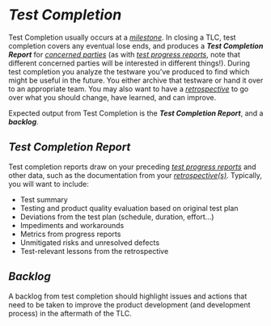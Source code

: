 # *Test Completion*

Test Completion usually occurs at a *[milestone](/1/1/7.Test_Schedule.md#milestones)*. In closing a TLC, test completion covers any eventual lose ends, and produces a ***Test Completion Report*** for *[concerned parties](/1/1/4.Concerned_Parties.md)* (as with *[test progress reports](/1/3.Test_Monitoring.md#test-progress-reports)*, note that different concerned parties will be interested in different things!). During test completion you analyze the testware you've produced to find which might be useful in the future. You either archive that testware or hand it over to an appropriate team. You may also want to have a *[retrospective](/1/1/5.Communication_Plan.md#retrospectives)* to go over what you should change, have learned, and can improve.

Expected output from Test Completion is the ***Test Completion Report***, and a ***backlog***.

## *Test Completion Report*

Test completion reports draw on your preceding *[test progress reports](/1/3.Test_Monitoring.md#test-progress-reports)* and other data, such as the documentation from your *[retrospective(s)](/1/1/5.Communication_Plan.md#retrospectives)*. Typically, you will want to include:

* Test summary
* Testing and product quality evaluation based on original test plan
* Deviations from the test plan (schedule, duration, effort...)
* Impediments and workarounds
* Metrics from progress reports
* Unmitigated risks and unresolved defects
* Test-relevant lessons from the retrospective

## *Backlog*

A backlog from test completion should highlight issues and actions that need to be taken to improve the product development (and development process) in the aftermath of the TLC.